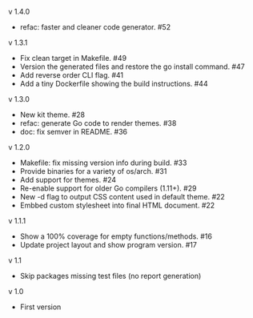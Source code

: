 v 1.4.0
  - refac: faster and cleaner code generator. #52

v 1.3.1
  - Fix clean target in Makefile. #49
  - Version the generated files and restore the go install command. #47
  - Add reverse order CLI flag. #41
  - Add a tiny Dockerfile showing the build instructions. #44

v 1.3.0
  - New kit theme. #28
  - refac: generate Go code to render themes. #38
  - doc: fix semver in README. #36

v 1.2.0
  - Makefile: fix missing version info during build. #33
  - Provide binaries for a variety of os/arch. #31
  - Add support for themes. #24
  - Re-enable support for older Go compilers (1.11+). #29
  - New -d flag to output CSS content used in default theme. #22
  - Embbed custom stylesheet into final HTML document. #22

v 1.1.1
  - Show a 100% coverage for empty functions/methods. #16
  - Update project layout and show program version. #17

v 1.1
  - Skip packages missing test files (no report generation)

v 1.0
  - First version
